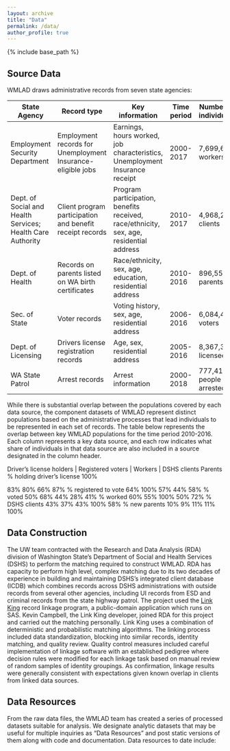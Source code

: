 ```yaml
---
layout: archive
title: "Data"
permalink: /data/
author_profile: true
---
```


{% include base_path %}

## Source Data

WMLAD draws administrative records from seven state agencies:

| State Agency | Record type | Key information | Time period | Number of individuals |
|---|---|---|---|---|
| Employment Security Department | Employment records for Unemployment Insurance-eligible jobs | Earnings, hours worked, job characteristics, Unemployment Insurance receipt | 2000-2017 | 7,699,646 workers |
| Dept. of Social and Health Services; Health Care Authority | Client program participation and benefit receipt records | Program participation, benefits received, race/ethnicity, sex, age, residential address | 2010-2017 | 4,968,258 clients |
| Dept. of Health | Records on parents listed on WA birth certificates | Race/ethnicity, sex, age, education, residential address | 2010-2016 | 896,558 parents |
| Sec. of State | Voter records | Voting history, sex, age, residential address | 2006-2016 | 6,084,439 voters |
| Dept. of Licensing | Drivers license registration records | Age, sex, residential address | 2005-2016 | 8,367,317 licensees |
| WA State Patrol | Arrest records | Arrest information | 2000-2018 | 777,416 people arrested |


While there is substantial overlap between the populations covered by each data source, the component datasets of WMLAD represent distinct populations based on the administrative processes that lead individuals to be represented in each set of records. The table below represents the overlap between key WMLAD populations for the time period 2010-2016. Each column represents a key data source, and each row indicates what share of individuals in that data source are also included in a source designated in the column header.



Driver’s license holders | Registered voters | Workers | DSHS clients
Parents
% holding driver’s license
100%


83%
 80% 
66%
87%
% registered to vote
64% 
100%
57%
44%
58%
% voted
50%
68%
44%
28%
41%
% worked
60%
55%
100%
50%
72%
% DSHS clients
43%
37%
43% 
100%
58%
% new parents
10%
9% 
11%
11%
100%



## Data Construction

The UW team contracted with the Research and Data Analysis (RDA) division of Washington State’s Department of Social and Health Services (DSHS) to perform the matching required to construct WMLAD.  RDA has capacity to perform high level, complex matching due to its two decades of experience in building and maintaining DSHS’s integrated client database (ICDB) which combines records across DSHS administrations with outside records from several other agencies, including UI records from ESD and criminal records from the state highway patrol. The project used the [Link King](http://the-link-king.party/) record linkage program, a public-domain application which runs on SAS. Kevin Campbell, the Link King developer, joined RDA for this project and carried out the matching personally. Link King uses a combination of deterministic and probabilistic matching algorithms. The linking process included data standardization, blocking into similar records, identity matching, and quality review. Quality control measures included careful implementation of linkage software with an established pedigree where decision rules were modified for each linkage task based on manual review of random samples of identity groupings. As confirmation, linkage results were generally consistent with expectations given known overlap in clients from linked data sources.


## Data Resources

From the raw data files, the WMLAD team has created a series of processed datasets suitable for analysis. We designate analytic datasets that may be useful for multiple inquiries as “Data Resources” and post static versions of them along with code and documentation.  Data resources to date include:




